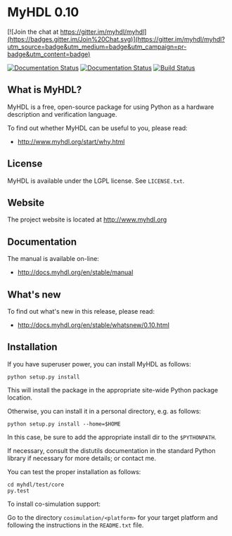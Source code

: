 MyHDL 0.10 
==========

[![Join the chat at https://gitter.im/myhdl/myhdl](https://badges.gitter.im/Join%20Chat.svg)](https://gitter.im/myhdl/myhdl?utm_source=badge&utm_medium=badge&utm_campaign=pr-badge&utm_content=badge)

[![Documentation Status](https://readthedocs.org/projects/myhdl/badge/?version=stable)](http://docs.myhdl.org/en/stable/manual/)
[![Documentation Status](https://readthedocs.org/projects/myhdl/badge/?version=latest)](http://docs.myhdl.org/en/latest/manual)
[![Build Status](https://travis-ci.org/myhdl/myhdl.svg?branch=master)](https://travis-ci.org/myhdl/myhdl)

What is MyHDL?
--------------
MyHDL is a free, open-source package for using Python as a hardware
description and verification language.

To find out whether MyHDL can be useful to you, please read:

   - http://www.myhdl.org/start/why.html

License
-------
MyHDL is available under the LGPL license.  See ``LICENSE.txt``.

Website
-------
The project website is located at http://www.myhdl.org

Documentation
-------------
The manual is available on-line:

   - http://docs.myhdl.org/en/stable/manual

What's new
----------
To find out what's new in this release, please read:

   - http://docs.myhdl.org/en/stable/whatsnew/0.10.html

Installation
------------
If you have superuser power, you can install MyHDL as follows:

```
python setup.py install
```

This will install the package in the appropriate site-wide Python
package location.

Otherwise, you can install it in a personal directory, e.g. as
follows:

```
python setup.py install --home=$HOME
```

In this case, be sure to add the appropriate install dir to the
``$PYTHONPATH``.

If necessary, consult the distutils documentation in the standard
Python library if necessary for more details;
or contact me.

You can test the proper installation as follows:

```
cd myhdl/test/core
py.test
```

To install co-simulation support:

Go to the directory ``cosimulation/<platform>`` for your target platform
and following the instructions in the ``README.txt`` file.
